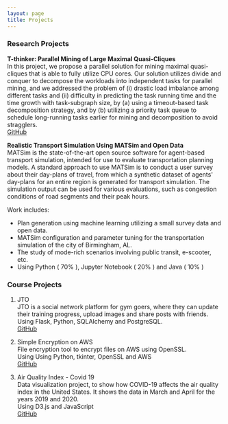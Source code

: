 ```yaml
---
layout: page
title: Projects
---
```

### **Research Projects**
**T-thinker: Parallel Mining of Large Maximal Quasi-Cliques**\
In this project, we propose a parallel solution for mining maximal quasi-cliques that is able to fully utilize CPU cores. Our solution utilizes divide and conquer to decompose the workloads into independent tasks for parallel mining, and we addressed the problem of (i) drastic load imbalance among different tasks and (ii) difficulty in predicting the task running time and the time growth with task-subgraph size, by (a) using a timeout-based task decomposition strategy, and by (b) utilizing a priority task queue to schedule long-running tasks earlier for mining and decomposition to avoid stragglers.\
[GitHub](https://github.com/yanlab19870714/Tthinker)

**Realistic Transport Simulation Using MATSim and Open Data**\
MATSim is the state-of-the-art open source software for agent-based transport simulation, intended for use to evaluate transportation planning models. A standard approach to use MATSim is to conduct a user survey about their day-plans of travel, from which a synthetic dataset of agents' day-plans for an entire region is generated for transport simulation. The simulation output can be used for various evaluations, such as congestion conditions of road segments and their peak hours.

Work includes:
- Plan generation using machine learning utilizing a small survey data and open data.
- MATSim configuration and parameter tuning for the transportation simulation of the city of Birmingham, AL.
- The study of mode-rich scenarios involving public transit, e-scooter, etc.
- Using Python ( 70% ), Jupyter Notebook ( 20% ) and Java ( 10% )


### **Course Projects**
1. JTO\
JTO is a social network platform for gym goers, where they can update their training progress, upload images and share posts with friends.\
Using Flask, Python, SQLAlchemy and PostgreSQL.\
[GitHub](https://github.com/jalal1/JTO)

2. Simple Encryption on AWS\
File encryption tool to encrypt files on AWS using OpenSSL.\
Using Using Python, tkinter, OpenSSL and AWS\
[GitHub](https://github.com/jalal1/simple-encryption-aws)

3. Air Quality Index - Covid 19\
Data visualization project, to show how COVID-19 affects the air quality index in the United States. It shows the data in March and April for the years 2019 and 2020.\
Using D3.js and JavaScript\
[GitHub](https://github.com/jalal1/AQI_covid19)
